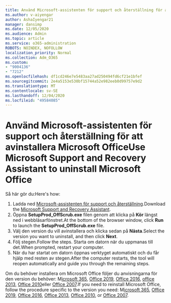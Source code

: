 ```yaml
---
title: Använd Microsoft-assistenten för support och återställning för att avinstallera Microsoft Office
ms.author: v-aiyengar
author: AshaIyengar21
manager: dansimp
ms.date: 12/05/2020
ms.audience: Admin
ms.topic: article
ms.service: o365-administration
ROBOTS: NOINDEX, NOFOLLOW
localization_priority: Normal
ms.collection: Adm_O365
ms.custom:
- "9004136"
- "7212"
ms.openlocfilehash: df1cd246e7e5483aa27ad250494fd6cf21e1bfef
ms.sourcegitcommit: 2e4a5153e530bf15744a52e982eeb0d99757e9d2
ms.translationtype: MT
ms.contentlocale: sv-SE
ms.lasthandoff: 12/04/2020
ms.locfileid: "49584085"
---
```

# <a name="use-microsoft-support-and-recovery-assistant-to-uninstall-microsoft-office"></a><span data-ttu-id="b9f94-102">Använd Microsoft-assistenten för support och återställning för att avinstallera Microsoft Office</span><span class="sxs-lookup"><span data-stu-id="b9f94-102">Use Microsoft Support and Recovery Assistant to uninstall Microsoft Office</span></span>

<span data-ttu-id="b9f94-103">Så här gör du:</span><span class="sxs-lookup"><span data-stu-id="b9f94-103">Here's how:</span></span>

1. <span data-ttu-id="b9f94-104">Ladda ned [Microsoft-assistenten för support och återställning](https://go.microsoft.com/fwlink/?linkid=2139122).</span><span class="sxs-lookup"><span data-stu-id="b9f94-104">Download the [Microsoft Support and Recovery Assistant](https://go.microsoft.com/fwlink/?linkid=2139122).</span></span>
1. <span data-ttu-id="b9f94-105">Öppna **SetupProd_OffScrub.exe** filen genom att klicka på **Kör** längst ned i webbläsarfönstret.</span><span class="sxs-lookup"><span data-stu-id="b9f94-105">At the bottom of the browser window, click **Run** to launch the **SetupProd_OffScrub.exe** file.</span></span>
1. <span data-ttu-id="b9f94-106">Välj den version du vill avinstallera och klicka sedan på **Nästa**.</span><span class="sxs-lookup"><span data-stu-id="b9f94-106">Select the version you want to uninstall, and then click **Next**.</span></span>
1. <span data-ttu-id="b9f94-107">Följ stegen.</span><span class="sxs-lookup"><span data-stu-id="b9f94-107">Follow the steps.</span></span> <span data-ttu-id="b9f94-108">Starta om datorn när du uppmanas till det.</span><span class="sxs-lookup"><span data-stu-id="b9f94-108">When prompted, restart your computer.</span></span>
1. <span data-ttu-id="b9f94-109">När du har startat om datorn öppnas verktyget automatiskt och du får hjälp med resten av stegen.</span><span class="sxs-lookup"><span data-stu-id="b9f94-109">After the computer restarts, the tool will reopen automatically and guide you through the remaining steps.</span></span>

<span data-ttu-id="b9f94-110">Om du behöver installera om Microsoft Office följer du anvisningarna för den version du behöver: M[icrosoft 365](https://go.microsoft.com/fwlink/?linkid=2138843), [Office 2019](https://go.microsoft.com/fwlink/?linkid=2138843), [Office 2016](https://go.microsoft.com/fwlink/?linkid=2138919), [office 2013](https://go.microsoft.com/fwlink/?linkid=2138919), [Office 2010](https://go.microsoft.com/fwlink/?linkid=2139237)eller [Office 2007](https://go.microsoft.com/fwlink/?linkid=2138644).</span><span class="sxs-lookup"><span data-stu-id="b9f94-110">If you need to reinstall Microsoft Office, follow the procedure specific to the version you need: M[icrosoft 365](https://go.microsoft.com/fwlink/?linkid=2138843), [Office 2019](https://go.microsoft.com/fwlink/?linkid=2138843), [Office 2016](https://go.microsoft.com/fwlink/?linkid=2138919), [Office 2013](https://go.microsoft.com/fwlink/?linkid=2138919), [Office 2010](https://go.microsoft.com/fwlink/?linkid=2139237), or [Office 2007](https://go.microsoft.com/fwlink/?linkid=2138644).</span></span>